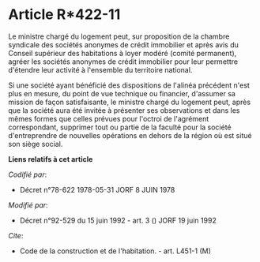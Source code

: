 # Article R*422-11

Le ministre chargé du logement peut, sur proposition de la chambre syndicale des sociétés anonymes de crédit immobilier et
après avis du Conseil supérieur des habitations à loyer modéré (comité permanent), agréer les sociétés anonymes de crédit
immobilier pour leur permettre d'étendre leur activité à l'ensemble du territoire national.

Si une société ayant bénéficié des dispositions de l'alinéa précédent n'est plus en mesure, du point de vue technique ou
financier, d'assumer sa mission de façon satisfaisante, le ministre chargé du logement peut, après que la société aura été
invitée à présenter ses observations et dans les mêmes formes que celles prévues pour l'octroi de l'agrément correspondant,
supprimer tout ou partie de la faculté pour la société d'entreprendre de nouvelles opérations en dehors de la région où est
situé son siège social.

**Liens relatifs à cet article**

_Codifié par_:

  - Décret n°78-622 1978-05-31 JORF 8 JUIN 1978

_Modifié par_:

  - Décret n°92-529 du 15 juin 1992 - art. 3 () JORF 19 juin 1992

_Cite_:

  - Code de la construction et de l'habitation. - art. L451-1 (M)
